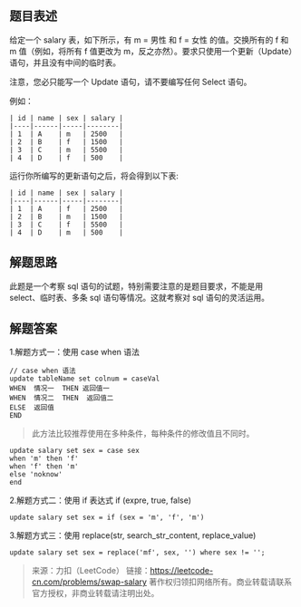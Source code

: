 ## 题目表述

给定一个 salary 表，如下所示，有 m = 男性 和 f = 女性 的值。交换所有的 f 和 m 值（例如，将所有 f 值更改为 m，反之亦然）。要求只使用一个更新（Update）语句，并且没有中间的临时表。

注意，您必只能写一个 Update 语句，请不要编写任何 Select 语句。

例如：
```mysql
| id | name | sex | salary |
|----|------|-----|--------|
| 1  | A    | m   | 2500   |
| 2  | B    | f   | 1500   |
| 3  | C    | m   | 5500   |
| 4  | D    | f   | 500    |
```
运行你所编写的更新语句之后，将会得到以下表:
```mysql
| id | name | sex | salary |
|----|------|-----|--------|
| 1  | A    | f   | 2500   |
| 2  | B    | m   | 1500   |
| 3  | C    | f   | 5500   |
| 4  | D    | m   | 500    |
```

## 解题思路

此题是一个考察 sql 语句的试题，特别需要注意的是题目要求，不能是用 select、临时表、多条 sql 语句等情况。这就考察对 sql 语句的灵活运用。

## 解题答案

1.解题方式一：使用 case when 语法
```mysql
// case when 语法
update tableName set colnum = caseVal 
WHEN  情况一  THEN 返回值一 
WHEN  情况二  THEN  返回值二
ELSE  返回值
END 
```
> 此方法比较推荐使用在多种条件，每种条件的修改值且不同时。

```mysql
update salary set sex = case sex 
when 'm' then 'f'
when 'f' then 'm'
else 'noknow'
end
```
2.解题方式二：使用 if 表达式 if (expre, true, false)
```mysql
update salary set sex = if (sex = 'm', 'f', 'm')
```
3.解题方式三：使用 replace(str, search_str_content, replace_value)
```mysql
update salary set sex = replace('mf', sex, '') where sex != '';
```

> 来源：力扣（LeetCode）
链接：https://leetcode-cn.com/problems/swap-salary
著作权归领扣网络所有。商业转载请联系官方授权，非商业转载请注明出处。